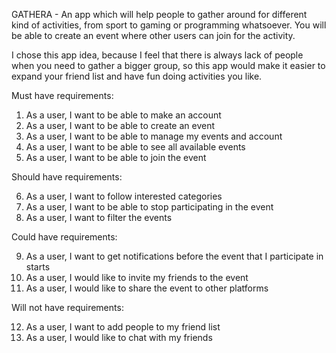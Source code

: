 GATHERA - An app which will help people to gather around for different kind of activities, from sport to gaming or programming whatsoever. You will be able to create an event where other users can join for the activity.

I chose this app idea, because I feel that there is always lack of people when you need to gather a bigger group, so this app would make it easier to expand your friend list and have fun doing activities you like. 

Must have requirements:

1. As a user, I want to be able to make an account
2. As a user, I want to be able to create an event
3. As a user, I want to be able to manage my events and account
4. As a user, I want to be able to see all available events
5. As a user, I want to be able to join the event

Should have requirements: 

6. As a user, I want to follow interested categories
7. As a user, I want to be able to stop participating in the event
8. As a user, I want to filter the events

Could have requirements:

9. As a user, I want to get notifications before the event that I participate in starts
10. As a user, I would like to invite my friends to the event
11. As a user, I would like to share the event to other platforms


Will not have requirements:

12. As a user, I want to add people to my friend list
13. As a user, I would like to chat with my friends


